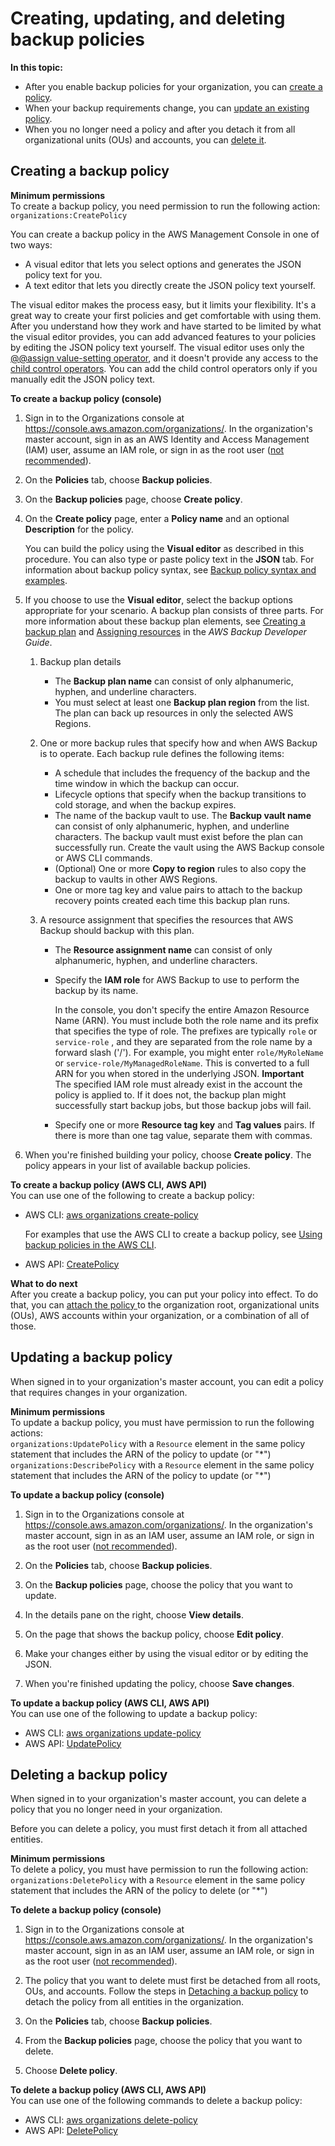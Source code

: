 # Creating, updating, and deleting backup policies<a name="orgs_manage_policies_backup_create"></a>

**In this topic:**
+ After you enable backup policies for your organization, you can [create a policy](#create-backup-policy-procedure)\.
+ When your backup requirements change, you can [update an existing policy](#update-backup-policy-procedure)\.
+ When you no longer need a policy and after you detach it from all organizational units \(OUs\) and accounts, you can [delete it](#delete-backup-policy-procedure)\.

## Creating a backup policy<a name="create-backup-policy-procedure"></a>

**Minimum permissions**  
To create a backup policy, you need permission to run the following action:  
`organizations:CreatePolicy`

You can create a backup policy in the AWS Management Console in one of two ways:
+ A visual editor that lets you select options and generates the JSON policy text for you\.
+ A text editor that lets you directly create the JSON policy text yourself\. 

The visual editor makes the process easy, but it limits your flexibility\. It's a great way to create your first policies and get comfortable with using them\. After you understand how they work and have started to be limited by what the visual editor provides, you can add advanced features to your policies by editing the JSON policy text yourself\. The visual editor uses only the [@@assign value\-setting operator](orgs_manage_policies_inheritance_mgmt.md#value-setting-operators), and it doesn't provide any access to the [child control operators](orgs_manage_policies_inheritance_mgmt.md#child-control-operators)\. You can add the child control operators only if you manually edit the JSON policy text\.

**To create a backup policy \(console\)**

1. Sign in to the Organizations console at [https://console\.aws\.amazon\.com/organizations/](https://console.aws.amazon.com/organizations/)\. In the organization's master account, sign in as an AWS Identity and Access Management \(IAM\) user, assume an IAM role, or sign in as the root user \([not recommended](https://docs.aws.amazon.com/IAM/latest/UserGuide/best-practices.html#lock-away-credentials)\)\.

1. On the **Policies** tab, choose **Backup policies**\.

1. On the **Backup policies** page, choose **Create policy**\. 

1. On the **Create policy** page, enter a ****Policy name**** and an optional **Description** for the policy\.

   You can build the policy using the **Visual editor** as described in this procedure\. You can also type or paste policy text in the **JSON** tab\. For information about backup policy syntax, see [Backup policy syntax and examples](orgs_manage_policies_backup_syntax.md)\.

1. If you choose to use the **Visual editor**, select the backup options appropriate for your scenario\. A backup plan consists of three parts\. For more information about these backup plan elements, see [Creating a backup plan](https://docs.aws.amazon.com/aws-backup/latest/devguide/creating-a-backup-plan.html) and [Assigning resources](https://docs.aws.amazon.com/aws-backup/latest/devguide/assigning-resources.html) in the *AWS Backup Developer Guide*\.

   1. Backup plan details
      + The **Backup plan name** can consist of only alphanumeric, hyphen, and underline characters\.
      + You must select at least one **Backup plan region** from the list\. The plan can back up resources in only the selected AWS Regions\.

   1. One or more backup rules that specify how and when AWS Backup is to operate\. Each backup rule defines the following items:
      +  A schedule that includes the frequency of the backup and the time window in which the backup can occur\.
      + Lifecycle options that specify when the backup transitions to cold storage, and when the backup expires\.
      + The name of the backup vault to use\. The **Backup vault name** can consist of only alphanumeric, hyphen, and underline characters\. The backup vault must exist before the plan can successfully run\. Create the vault using the AWS Backup console or AWS CLI commands\.
      + \(Optional\) One or more **Copy to region** rules to also copy the backup to vaults in other AWS Regions\.
      + One or more tag key and value pairs to attach to the backup recovery points created each time this backup plan runs\.

   1. A resource assignment that specifies the resources that AWS Backup should backup with this plan\.
      + The **Resource assignment name** can consist of only alphanumeric, hyphen, and underline characters\.
      + Specify the **IAM role** for AWS Backup to use to perform the backup by its name\. 

        In the console, you don't specify the entire Amazon Resource Name \(ARN\)\. You must include both the role name and its prefix that specifies the type of role\. The prefixes are typically `role` or `service-role` , and they are separated from the role name by a forward slash \('/'\)\. For example, you might enter `role/MyRoleName` or `service-role/MyManagedRoleName`\. This is converted to a full ARN for you when stored in the underlying JSON\.
**Important**  
The specified IAM role must already exist in the account the policy is applied to\. If it does not, the backup plan might successfully start backup jobs, but those backup jobs will fail\.
      + Specify one or more **Resource tag key** and **Tag values** pairs\. If there is more than one tag value, separate them with commas\.

1. When you're finished building your policy, choose **Create policy**\. The policy appears in your list of available backup policies\. 

**To create a backup policy \(AWS CLI, AWS API\)**  
You can use one of the following to create a backup policy:
+ AWS CLI: [aws organizations create\-policy](https://docs.aws.amazon.com/cli/latest/reference/organizations/create-policy.html)

  For examples that use the AWS CLI to create a backup policy, see [Using backup policies in the AWS CLI](orgs_manage_policies_backup_cli.md)\.
+ AWS API: [CreatePolicy](https://docs.aws.amazon.com/organizations/latest/APIReference/API_CreatePolicy.html)

**What to do next**  
After you create a backup policy, you can put your policy into effect\. To do that, you can [attach the policy ](attach-tag-policy.md) to the organization root, organizational units \(OUs\), AWS accounts within your organization, or a combination of all of those\. 

## Updating a backup policy<a name="update-backup-policy-procedure"></a>

When signed in to your organization's master account, you can edit a policy that requires changes in your organization\. 

**Minimum permissions**  
To update a backup policy, you must have permission to run the following actions:  
`organizations:UpdatePolicy` with a `Resource` element in the same policy statement that includes the ARN of the policy to update \(or "\*"\)
`organizations:DescribePolicy` with a `Resource` element in the same policy statement that includes the ARN of the policy to update \(or "\*"\)

**To update a backup policy \(console\)**

1. Sign in to the Organizations console at [https://console\.aws\.amazon\.com/organizations/](https://console.aws.amazon.com/organizations/)\. In the organization's master account, sign in as an IAM user, assume an IAM role, or sign in as the root user \([not recommended](https://docs.aws.amazon.com/IAM/latest/UserGuide/best-practices.html#lock-away-credentials)\)\.

1. On the **Policies** tab, choose **Backup policies**\.

1. On the **Backup policies** page, choose the policy that you want to update\.

1. In the details pane on the right, choose **View details**\. 

1. On the page that shows the backup policy, choose **Edit policy**\.

1. Make your changes either by using the visual editor or by editing the JSON\. 

1. When you're finished updating the policy, choose **Save changes**\.

**To update a backup policy \(AWS CLI, AWS API\)**  
You can use one of the following to update a backup policy: 
+ AWS CLI: [aws organizations update\-policy](https://docs.aws.amazon.com/cli/latest/reference/organizations/update-policy.html)
+ AWS API: [UpdatePolicy](https://docs.aws.amazon.com/organizations/latest/APIReference/API_UpdatePolicy.html)

## Deleting a backup policy<a name="delete-backup-policy-procedure"></a>

When signed in to your organization's master account, you can delete a policy that you no longer need in your organization\. 

Before you can delete a policy, you must first detach it from all attached entities\.

**Minimum permissions**  
To delete a policy, you must have permission to run the following action:  
`organizations:DeletePolicy` with a `Resource` element in the same policy statement that includes the ARN of the policy to delete \(or "\*"\)

**To delete a backup policy \(console\)**

1. Sign in to the Organizations console at [https://console\.aws\.amazon\.com/organizations/](https://console.aws.amazon.com/organizations/)\. In the organization's master account, sign in as an IAM user, assume an IAM role, or sign in as the root user \([not recommended](https://docs.aws.amazon.com/IAM/latest/UserGuide/best-practices.html#lock-away-credentials)\)\.

1. The policy that you want to delete must first be detached from all roots, OUs, and accounts\. Follow the steps in [Detaching a backup policy](orgs_manage_policies_backup_attach-detach.md#orgs_manage_policies_backup_detach) to detach the policy from all entities in the organization\.

1. On the **Policies** tab, choose **Backup policies**\.

1. From the **Backup policies** page, choose the policy that you want to delete\. 

1. Choose **Delete policy**\.

**To delete a backup policy \(AWS CLI, AWS API\)**  
You can use one of the following commands to delete a backup policy:
+ AWS CLI: [aws organizations delete\-policy](https://docs.aws.amazon.com/cli/latest/reference/organizations/delete-policy.html)
+ AWS API: [DeletePolicy](https://docs.aws.amazon.com/organizations/latest/APIReference/API_DeletePolicy.html)